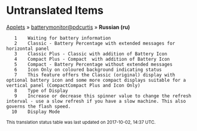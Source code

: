 # Untranslated Items
[Applets](../../../README.md) &#187; [batterymonitor@pdcurtis](../README.md) &#187; **Russian (ru)**

       1	Waiting for battery information
       2	Classic - Battery Percentage with extended messages for horizontal panel
       3	Classic Plus - Classic with addition of Battery Icon
       4	Compact Plus - Compact  with addition of Battery Icon
       5	Compact - Battery Percentage without extended messages
       6	Icon Only on coloured background indicating status
       7	This feature offers the Classic (original) display with optional battery icon and some more compact displays suitable for a vertical panel (CompactCompact Plus and Icon Only)
       8	Type of Display
       9	Increase or decrease this spinner value to change the refresh interval - use a slow refresh if you have a slow machine. This also governs the flash speed.
      10	Display Mode

<sup>This translation status table was last updated on 2017-10-02, 14:37 UTC.</sup>
